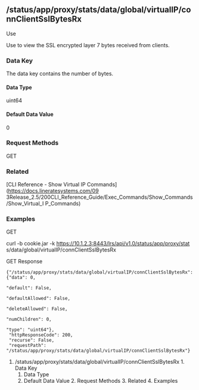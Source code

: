 ## /status/app/proxy/stats/data/global/virtualIP/connClientSslBytesRx

Use

Use to view the SSL encrypted layer 7 bytes received from clients.

### Data Key

The data key contains the number of bytes.

#### Data Type

uint64

#### Default Data Value

0

### Request Methods

GET

### Related

[CLI Reference - Show Virtual IP Commands](https://docs.lineratesystems.com/09
3Release_2.5/200CLI_Reference_Guide/Exec_Commands/Show_Commands/Show_Virtual_I
P_Commands)

### Examples

GET

curl -b cookie.jar -k https://10.1.2.3:8443/lrs/api/v1.0/status/app/proxy/stat
s/data/global/virtualIP/connClientSslBytesRx

GET Response

    
    {"/status/app/proxy/stats/data/global/virtualIP/connClientSslBytesRx": {"data": 0,
                                                                             "default": False,
                                                                             "defaultAllowed": False,
                                                                             "deleteAllowed": False,
                                                                             "numChildren": 0,
                                                                             "type": "uint64"},
     "httpResponseCode": 200,
     "recurse": False,
     "requestPath": "/status/app/proxy/stats/data/global/virtualIP/connClientSslBytesRx"}
    

  1. /status/app/proxy/stats/data/global/virtualIP/connClientSslBytesRx
    1. Data Key
      1. Data Type
      2. Default Data Value
    2. Request Methods
    3. Related
    4. Examples

